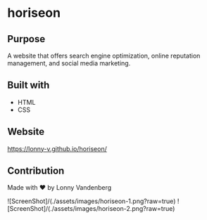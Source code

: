 # horiseon

## Purpose
A website that offers search engine optimization, online reputation management, and social media marketing.

## Built with
* HTML
* CSS

## Website
https://lonny-v.github.io/horiseon/

## Contribution
Made with ❤️ by Lonny Vandenberg
<br />

![ScreenShot]/(./assets/images/horiseon-1.png?raw=true)
![ScreenShot]/(./assets/images/horiseon-2.png?raw=true)
